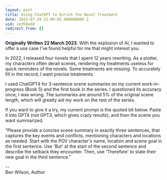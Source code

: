 ```yaml
---
layout: post
title: Using ChatGPT to Enrich the Novel Treatment
date: 2023-07-29 22:09:02.000000000 Z
uid: 2ed58add
redirect_from: []
---
```

 **Originally Written 22 March 2023.** With the explosion of AI, I wanted to offer a use case I've found helpful for me that might interest you.  
  

In 2022, I released four novels that I spent 12 years rewriting. As a plotter, my characters often derail scenes, rendering my treatments useless for quick reminders of the novels. Some treatments are missing. To accurately fill in the record, I want precise treatments.

  
I used ChatGPT4 for 3-sentence scene summaries on my current work-in-progress (Book 5) and the first book in the series. I questioned its accuracy once; I was wrong. The summaries are around 5% of the original scene length, which will greatly aid my work on the rest of the series.

If you want to give it a try, my current prompt is the quoted bit below. Paste it into GPT4 (not GPT3, which gives crazy results), and then the scene you want summarized.  
  

"Please provide a concise scene summary in exactly three sentences, that captures the key events and conflicts, mentioning characters and locations as needed. Start with the POV character's name, location and scene goal in the first sentence. Use 'But' at the start of the second sentence and describe the setback they encounter. Then, use 'Therefore' to state their new goal in the third sentence."

  
  

--&nbsp;  
Ben Wilson, Author

